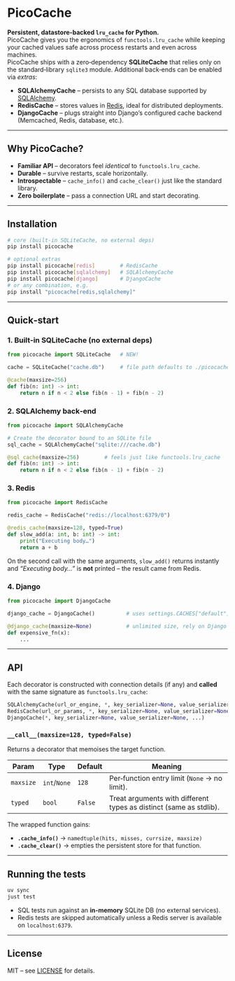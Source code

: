 # PicoCache

**Persistent, datastore‑backed `lru_cache` for Python.**  
PicoCache gives you the ergonomics of `functools.lru_cache` while keeping your
cached values safe across process restarts and even across machines.  
PicoCache ships with a zero‑dependency **SQLiteCache** that relies only on the
standard‑library `sqlite3` module.  Additional back‑ends can be enabled via
*extras*:

- **SQLAlchemyCache** – persists to any SQL database supported by
  [SQLAlchemy](https://www.sqlalchemy.org/).
- **RedisCache** – stores values in [Redis](https://redis.io/), ideal for
  distributed deployments.
- **DjangoCache** – plugs straight into Django’s configured cache backend
  (Memcached, Redis, database, etc.).

---

## Why PicoCache?

- **Familiar API** – decorators feel _identical_ to `functools.lru_cache`.
- **Durable** – survive restarts, scale horizontally.
- **Introspectable** – `cache_info()` and `cache_clear()` just like the
  standard library.
- **Zero boilerplate** – pass a connection URL and start decorating.

---

## Installation

```bash
# core (built‑in SQLiteCache, no external deps)
pip install picocache

# optional extras
pip install picocache[redis]        # RedisCache
pip install picocache[sqlalchemy]   # SQLAlchemyCache
pip install picocache[django]       # DjangoCache
# or any combination, e.g.
pip install "picocache[redis,sqlalchemy]"
```

---

## Quick‑start

### 1. Built‑in SQLiteCache (no external deps)

```python
from picocache import SQLiteCache   # NEW!

cache = SQLiteCache("cache.db")     # file path defaults to ./picocache.db

@cache(maxsize=256)
def fib(n: int) -> int:
    return n if n < 2 else fib(n - 1) + fib(n - 2)
```

### 2. SQLAlchemy back‑end

```python
from picocache import SQLAlchemyCache

# Create the decorator bound to an SQLite file
sql_cache = SQLAlchemyCache("sqlite:///cache.db")

@sql_cache(maxsize=256)        # feels just like functools.lru_cache
def fib(n: int) -> int:
    return n if n < 2 else fib(n - 1) + fib(n - 2)
```

### 3. Redis

```python
from picocache import RedisCache

redis_cache = RedisCache("redis://localhost:6379/0")

@redis_cache(maxsize=128, typed=True)
def slow_add(a: int, b: int) -> int:
    print("Executing body…")
    return a + b
```

On the second call with the same arguments, `slow_add()` returns instantly and
_“Executing body…”_ is **not** printed – the result came from Redis.

### 4. Django

```python
from picocache import DjangoCache

django_cache = DjangoCache()          # uses settings.CACHES["default"]

@django_cache(maxsize=None)           # unlimited size, rely on Django’s TTL
def expensive_fn(x):
    ...
```

---

## API

Each decorator is constructed with connection details (if any) and **called** with
the same signature as `functools.lru_cache`:

```python
SQLAlchemyCache(url_or_engine, *, key_serializer=None, value_serializer=None, ...)
RedisCache(url_or_params, *, key_serializer=None, value_serializer=None, ...)
DjangoCache(*, key_serializer=None, value_serializer=None, ...)
```

### `__call__(maxsize=128, typed=False)`

Returns a decorator that memoises the target function.

| Param     | Type         | Default | Meaning                                                            |
| --------- | ------------ | ------- | ------------------------------------------------------------------ |
| `maxsize` | `int`/`None` | `128`   | Per‑function entry limit (`None` → no limit).                      |
| `typed`   | `bool`       | `False` | Treat arguments with different types as distinct (same as stdlib). |

The wrapped function gains:

- **`.cache_info()`** → `namedtuple(hits, misses, currsize, maxsize)`
- **`.cache_clear()`** → empties the persistent store for that function.

---

## Running the tests

```bash
uv sync
just test
```

- SQL tests run against an **in‑memory** SQLite DB (no external services).
- Redis tests are skipped automatically unless a Redis server is available on
  `localhost:6379`.

---

## License

MIT – see [LICENSE](LICENSE) for details.
